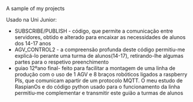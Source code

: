 
A sample of my projects

Usado na Uni Junior: 
  - SUBSCRIBE/PUBLISH - código, que permite a comunicação entre servidores, obtido e alterado para encaixar as necessidades de alunos dos 14-17 anos
  - AGV_CONTROL2 - a compreensão profunda deste código permitiu-me explicá-lo perante uma turma de alunos(14-17), retirando-lhe algumas partes para o respetivo preenchimento
  - guiao 12ºano final- feito para facilitar a montagem de uma linha de produção com o uso de 1 AGV e 8 braços robóticos ligados a raspberry PIs, que comunicam apartir de um protocolo MQTT. O meu estudo de RaspianOs e do código python usado para o funcionamento da linha permitiu-me complementar e transmitir este guião a turmas de alunos
 
